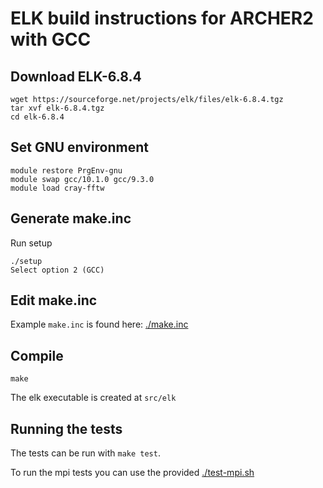# ELK build instructions for ARCHER2 with GCC


## Download ELK-6.8.4
```
wget https://sourceforge.net/projects/elk/files/elk-6.8.4.tgz
tar xvf elk-6.8.4.tgz
cd elk-6.8.4
```

## Set GNU environment

```
module restore PrgEnv-gnu
module swap gcc/10.1.0 gcc/9.3.0
module load cray-fftw
```

## Generate make.inc

Run setup

```
./setup
Select option 2 (GCC)
```

## Edit make.inc

Example `make.inc` is found here: [./make.inc](./make.inc)

## Compile
```
make
```

The elk executable is created at `src/elk`

## Running the tests

The tests can be run with `make test`.

To run the mpi tests you can use the provided [./test-mpi.sh](./test-mpi.sh)
